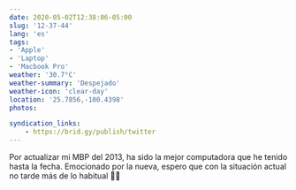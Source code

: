 ```yaml
---
date: 2020-05-02T12:38:06-05:00
slug: '12-37-44'
lang: 'es'
tags:
- 'Apple'
- 'Laptop'
- 'Macbook Pro'
weather: '30.7°C'
weather-summary: 'Despejado'
weather-icon: 'clear-day'
location: '25.7856,-100.4398'
photos:

syndication_links:
    - https://brid.gy/publish/twitter
---
```

Por actualizar mi MBP del 2013, ha sido la mejor computadora que he tenido hasta la fecha. Emocionado por la nueva, espero que con la situación actual no tarde más de lo habitual 🤞🏼

  